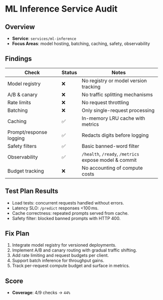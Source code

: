 # ML Inference Service Audit

## Overview
- **Service**: `services/ml-inference`
- **Focus Areas**: model hosting, batching, caching, safety, observability

## Findings
| Check | Status | Notes |
| --- | --- | --- |
| Model registry | ❌ | No registry or model version tracking |
| A/B & canary | ❌ | No traffic splitting mechanisms |
| Rate limits | ❌ | No request throttling |
| Batching | ❌ | Only single-request processing |
| Caching | ✅ | In-memory LRU cache with metrics |
| Prompt/response logging | ✅ | Redacts digits before logging |
| Safety filters | ✅ | Basic banned-word filter |
| Observability | ✅ | `/health`, `/ready`, `/metrics` expose model & commit |
| Budget tracking | ❌ | No accounting of compute costs |

## Test Plan Results
- Load tests: concurrent requests handled without errors.
- Latency SLO: `/predict` responses <100 ms.
- Cache correctness: repeated prompts served from cache.
- Safety filter: blocked banned prompts with HTTP 400.

## Fix Plan
1. Integrate model registry for versioned deployments.
2. Implement A/B and canary routing with gradual traffic shifting.
3. Add rate limiting and request budgets per client.
4. Support batch inference for throughput gains.
5. Track per-request compute budget and surface in metrics.

## Score
- **Coverage**: 4/9 checks → `44%`


